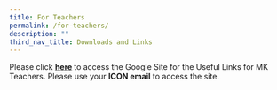 ```yaml
---
title: For Teachers
permalink: /for-teachers/
description: ""
third_nav_title: Downloads and Links
---
```

<p>Please click&nbsp;<strong><a href="https://sites.google.com/moe.edu.sg/ictmoe-kindergarten/home?pli=1" target="_blank" rel="noopener">here</a>&nbsp;</strong>to access the Google Site for the Useful Links for MK Teachers.&nbsp;Please use your&nbsp;<strong>ICON email</strong>&nbsp;to access the site.</p>